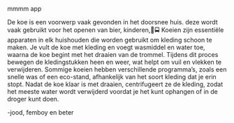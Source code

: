 mmmm app

De koe is een voorwerp vaak gevonden in het doorsnee huis. deze wordt vaak gebruikt voor het openen van bier, kinderen,🚐🚍
Koeien zijn essentiële apparaten in elk huishouden die worden gebruikt om kleding schoon te maken. Je vult de koe met kleding en voegt wasmiddel en water toe, waarna de koe begint met het draaien van de trommel. Tijdens dit proces bewegen de kledingstukken heen en weer, wat helpt om vuil en vlekken te verwijderen. Sommige koeien hebben verschillende programma’s, zoals een snelle was of een eco-stand, afhankelijk van het soort kleding dat je erin stopt. Nadat de koe klaar is met draaien, centrifugeert ze de kleding, zodat het meeste water wordt verwijderd voordat je het kunt ophangen of in de droger kunt doen.

-jood, femboy en beter
